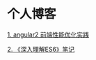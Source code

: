 # 个人博客

[1. angular2 前端性能优化实践](https://github.com/bojue/blog/blob/master/1.%E5%89%8D%E7%AB%AF%E6%80%A7%E8%83%BD%E4%BC%98%E5%8C%96%E5%AE%9E%E8%B7%B5.md)


[2. 《深入理解ES6》笔记](https://github.com/bojue/blog/blob/master/2.深入理解ES6笔记.md)

